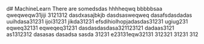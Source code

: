 d# MachineLearn
There are somedsdas
hhhheqwq
bbbbbsaa
qweqweqw31jiji
3121312
dasdxasajbkjb
dasdsasweqweq
dasafsdasdadas
uuihdasa31231
ijoi31231
jikda31231
efsdihiolhopjadasdas31231
ugiug231
eqweq32131
eqweqeq31231
dasdasdasdasa321123121
dadaas3121
as1312312
dasasas
dasadsa
sasda
31231
e23131eqw32131
312321
31231
312
